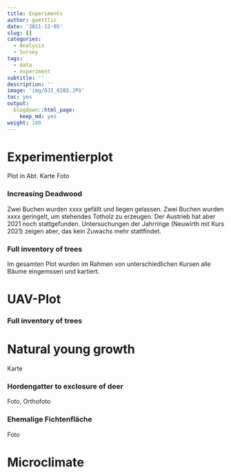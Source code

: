 ```yaml
---
title: Experiments
author: goettlic
date: '2021-12-05'
slug: []
categories:
  - Analysis
  - Survey
tags:
  - data
  - experiment
subtitle: ''
description: ''
image: 'img/DJI_0283.JPG'
toc: yes
output:
  blogdown::html_page:
    keep_md: yes
weight: 100
---
```

# Experimentierplot
Plot in Abt. 
Karte
Foto

### Increasing Deadwood
Zwei Buchen wurden xxxx gefällt und liegen gelassen. Zwei Buchen wurden xxxx geringelt, um stehendes Totholz zu erzeugen. Der Austrieb hat aber 2021 noch stattgefunden. Untersuchungen der Jahrringe (Neuwirth mit Kurs 2021) zeigen aber, das kein Zuwachs mehr stattfindet.

### Full inventory of trees
Im gesamten Plot wurden im Rahmen von unterschiedlichen Kursen alle Bäume eingemssen und kartiert. 

# UAV-Plot

### Full inventory of trees

# Natural young growth
Karte

### Hordengatter to exclosure of deer
Foto, Orthofoto

### Ehemalige Fichtenfläche
Foto

# Microclimate
